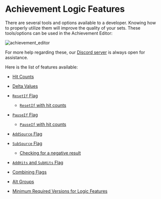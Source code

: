 # Achievement Logic Features

There are several tools and options available to a developer. Knowing how to properly utilize them will improve the quality of your sets. These tools/options can be used in the Achievement Editor:

![achievement_editor](https://user-images.githubusercontent.com/45054151/128662028-74e64baf-46ff-4c9f-9837-3684bfb42ad8.png)

For more help regarding these, our [Discord server](https://discord.gg/dq2E4hE) is always open for assistance.

Here is the list of features available:

- <a name="hit-counts"></a>[Hit Counts](/developer-docs/hit-counts)

- <a name="delta-values"></a>[Delta Values](/developer-docs/delta-values)

- <a name="resetif"></a>[`ResetIf` Flag](/developer-docs/flags/resetif)

  - <a name="resetif-with-hit-counts"></a>[`ResetIf` with hit counts](/developer-docs/flags/resetif#resetif-with-hit-counts)

- <a name="pauseif"></a>[`PauseIf` Flag](/developer-docs/flags/pauseif)

  - <a name="pauseif-with-hit-counts"></a>[`PauseIf` with hit counts](/developer-docs/flags/pauseif#pauseif-with-hit-counts)

- <a name="addsource"></a>[`AddSource` Flag](/developer-docs/flags/addsource)

- <a name="subsource"></a>[`SubSource` Flag](/developer-docs/flags/subsource)

  - <a name="checking-for-a-negative-result"></a>[Checking for a negative result](/developer-docs/flags/subsource#checking-for-a-negative-result)

- <a name="addhits"></a>[`AddHits` and `SubHits` Flag](/developer-docs/flags/addhits-subhits)

- <a name="combining-flags"></a>[Combining Flags](/orphaned/combining-flags)

- <a name="alt-groups"></a>[Alt Groups](/developer-docs/alt-groups)

- <a name="minimum-required-versions"></a>[Minimum Required Versions for Logic Features](/developer-docs/minimum-required-versions-for-logic-features)
